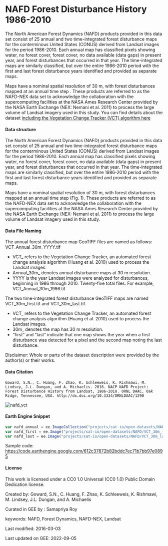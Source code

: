 #  NAFD Forest Disturbance History 1986-2010

The North American Forest Dynamics (NAFD) products provided in this data set consist of 25 annual and two time-integrated forest disturbance maps for the conterminous United States (CONUS) derived from Landsat images for the period 1986-2010. Each annual map has classified pixels showing water, no forest cover, forest cover, no data available (data gaps) in present year, and forest disturbances that occurred in that year. The time-integrated maps are similarly classified, but over the entire 1986-2010 period with the first and last forest disturbance years identified and provided as separate maps.

Maps have a nominal spatial resolution of 30 m, with forest disturbances mapped at an annual time step . These products are referred to as the NAFD-NEX data set to acknowledge the collaboration with the supercomputing facilities at the NASA Ames Research Center provided by the NASA Earth Exchange (NEX: Nemani et al. 2011) to process the large volume of Landsat imagery used in this study. You can find details about the dataset [including the  Vegetation Change Tracker (VCT) algorithm here](https://daac.ornl.gov/NACP/guides/NAFD-NEX_Forest_Disturbance.html)

#### Data structure

The North American Forest Dynamics (NAFD) products provided in this data set consist of 25 annual and two time-integrated forest disturbance maps for the conterminous United States (CONUS) derived from Landsat images for the period 1986-2010. Each annual map has classified pixels showing water, no forest cover, forest cover, no data available (data gaps) in present year, and forest disturbances that occurred in that year. The time-integrated maps are similarly classified, but over the entire 1986-2010 period with the first and last forest disturbance years identified and provided as separate maps.

Maps have a nominal spatial resolution of 30 m, with forest disturbances mapped at an annual time step (Fig. 1). These products are referred to as the NAFD-NEX data set to acknowledge the collaboration with the supercomputing facilities at the NASA Ames Research Center provided by the NASA Earth Exchange (NEX: Nemani et al. 2011) to process the large volume of Landsat imagery used in this study.

#### Data File Naming

The annual forest disturbance map GeoTIFF files are named as follows:  VCT_Annual_30m_YYYY.tif

* VCT_ refers to the Vegetation Change Tracker, an automated forest change analysis algorithm (Huang et al. 2010) used to process the Landsat images.
* Annual_30m_ denotes annual disturbance maps at 30 m resolution.
* YYYY is the year Landsat images were analyzed for disturbances, beginning in 1986 through 2010. Twenty-five total files.
For example, VCT_Annual_30m_1986.tif

The two time-integrated forest disturbance GeoTIFF maps are named VCT_30m_first.tif and VCT_30m_last.tif.

* VCT_ refers to the Vegetation Change Tracker, an automated forest change analysis algorithm (Huang et al. 2010) used to process the Landsat images.
* 30m_ denotes the map has 30 m resolution.
* “first” and “last” indicate that one map shows the year when a first disturbance was detected for a pixel and the second map noting the last disturbance.

Disclaimer: Whole or parts of the dataset description were provided by the author(s) or their works.

#### Data Citation

```
Goward, S.N., C. Huang, F. Zhao, K. Schleeweis, K. Rishmawi, M. Lindsey, J.L. Dungan, and A. Michaelis. 2016. NACP NAFD Project:
Forest Disturbance History from Landsat, 1986-2010. ORNL DAAC, Oak Ridge, Tennessee, USA. http://dx.doi.org/10.3334/ORNLDAAC/1290
```

![nafd_vct](https://user-images.githubusercontent.com/6677629/188573561-edf5191b-ed33-491e-b898-596cc2a01083.gif)

#### Earth Engine Snippet


```js
var nafd_annual = ee.ImageCollection("projects/sat-io/open-datasets/NAFD/vct_annual");
var nafd_first = ee.Image("projects/sat-io/open-datasets/NAFD/VCT_30m_first");
var nafd_last = ee.Image("projects/sat-io/open-datasets/NAFD/VCT_30m_last");
```

Sample code: https://code.earthengine.google.com/612c37872b82bddc7ec71b7bb97e0895

#### License

This work is licensed under a CC0 1.0 Universal (CC0 1.0) Public Domain Dedication license.

Created by: Goward, S.N., C. Huang, F. Zhao, K. Schleeweis, K. Rishmawi, M. Lindsey, J.L. Dungan, and A. Michaelis

Curated in GEE by : Samapriya Roy

keywords: NAFD, Forest Dynamics, NAFD-NEX, Landsat

Last modified: 2016-03-03

Last updated on GEE: 2022-09-05
